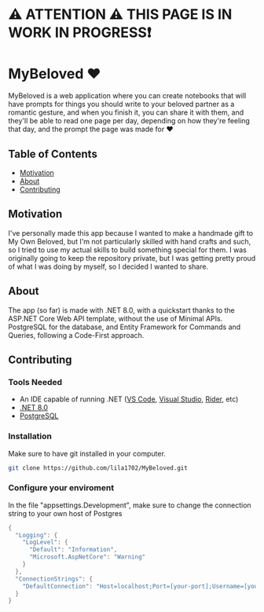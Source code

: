 # ⚠️ ATTENTION ⚠️ THIS PAGE IS IN WORK IN PROGRESS❗
<!--<img src="./src/img/MyBeloved-Logo.svg"/>-->
# MyBeloved ❤️

MyBeloved is a web application where you can create notebooks that will have prompts for things you should write to your beloved partner as a romantic gesture, and when you finish it, you can share it with them, and they'll be able to read one page per day, depending on how they're feeling that day, and the prompt the page was made for ❤️

## Table of Contents
- [Motivation](#Motivation)
- [About](#About)
- [Contributing](#Contributing)

## Motivation

I've personally made this app because I wanted to make a handmade gift to My Own Beloved, but I'm not particularly skilled with hand crafts and such, so I tried to use my actual skills to build something special for them. I was originally going to keep the repository private, but I was getting pretty proud of what I was doing by myself, so I decided I wanted to share.

## About

The app (so far) is made with .NET 8.0, with a quickstart thanks to the ASP.NET Core Web API template, without the use of Minimal APIs. PostgreSQL for the database, and Entity Framework for Commands and Queries, following a Code-First approach.

## Contributing

### Tools Needed
- An IDE capable of running .NET ([VS Code](https://code.visualstudio.com/download), [Visual Studio](https://visualstudio.microsoft.com/pt-br/downloads/), [Rider](https://www.jetbrains.com/pt-br/rider/), etc)
- [.NET 8.0](https://dotnet.microsoft.com/pt-br/download/dotnet/8.0)
- [PostgreSQL](https://www.postgresql.org/download/)

### Installation

Make sure to have git installed in your computer.

```bash
git clone https://github.com/lila1702/MyBeloved.git
```

### Configure your enviroment

In the file "appsettings.Development", make sure to change the connection string to your own host of Postgres
```c#
{
  "Logging": {
    "LogLevel": {
      "Default": "Information",
      "Microsoft.AspNetCore": "Warning"
    }
  },
  "ConnectionStrings": {
    "DefaultConnection": "Host=localhost;Port=[your-port];Username=[your-user];Password=[your-password];Database=[Your-Database-Name-Choice];Trust Server Certificate=true"
  }
}
```

